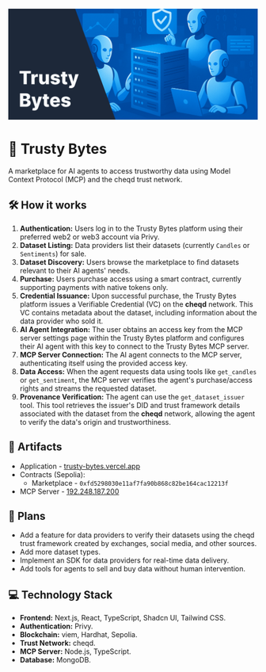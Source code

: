 ![Cover](/Cover.png)

# 🤝 Trusty Bytes

A marketplace for AI agents to access trustworthy data using Model Context Protocol (MCP) and the cheqd trust network.

## 🛠️ How it works

1. **Authentication:** Users log in to the Trusty Bytes platform using their preferred web2 or web3 account via Privy.
2. **Dataset Listing:** Data providers list their datasets (currently `Candles` or `Sentiments`) for sale.
3. **Dataset Discovery:** Users browse the marketplace to find datasets relevant to their AI agents' needs.
4. **Purchase:** Users purchase access using a smart contract, currently supporting payments with native tokens only.
5. **Credential Issuance:** Upon successful purchase, the Trusty Bytes platform issues a Verifiable Credential (VC) on the **cheqd** network. This VC contains metadata about the dataset, including information about the data provider who sold it.
6. **AI Agent Integration:** The user obtains an access key from the MCP server settings page within the Trusty Bytes platform and configures their AI agent with this key to connect to the Trusty Bytes MCP server.
7. **MCP Server Connection:** The AI agent connects to the MCP server, authenticating itself using the provided access key.
8. **Data Access:** When the agent requests data using tools like `get_candles` or `get_sentiment`, the MCP server verifies the agent's purchase/access rights and streams the requested dataset.
9. **Provenance Verification:** The agent can use the `get_dataset_issuer` tool. This tool retrieves the issuer's DID and trust framework details associated with the dataset from the **cheqd** network, allowing the agent to verify the data's origin and trustworthiness.

## 🔗 Artifacts

- Application - [trusty-bytes.vercel.app](https://trusty-bytes.vercel.app/)
- Contracts (Sepolia):
  - Marketplace - `0xfd5298030e11af7fa90b868c82be164cac12213f`
- MCP Server - [192.248.187.200](http://192.248.187.200:3001/)

## 🔮 Plans

- Add a feature for data providers to verify their datasets using the cheqd trust framework created by exchanges, social media, and other sources.
- Add more dataset types.
- Implement an SDK for data providers for real-time data delivery.
- Add tools for agents to sell and buy data without human intervention.

## 💻 Technology Stack

- **Frontend:** Next.js, React, TypeScript, Shadcn UI, Tailwind CSS.
- **Authentication:** Privy.
- **Blockchain:** viem, Hardhat, Sepolia.
- **Trust Network:** cheqd.
- **MCP Server:** Node.js, TypeScript.
- **Database:** MongoDB.
